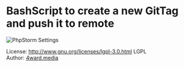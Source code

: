# BashScript to create a new GitTag and push it to remote

![PhpStorm Settings](blob/master/PhpStorm_Settings.png?raw=true)

License: http://www.gnu.org/licenses/lgpl-3.0.html LGPL <br>
Author: [4ward.media](http://www.4wardmedia.de)